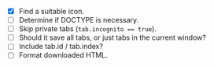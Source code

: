 - [x] Find a suitable icon.
- [ ] Determine if DOCTYPE is necessary.
- [ ] Skip private tabs (`tab.incognito == true`).
- [ ] Should it save all tabs, or just tabs in the current window?
- [ ] Include tab.id / tab.index?
- [ ] Format downloaded HTML.
